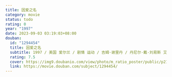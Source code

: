 ```yaml
---
title: 因爱之名
category: movie
status: todo
rating: 0
year: "1997"
date: 2023-09-03 03:19:03+08:00
douban:
  id: "1294454"
  title: 因爱之名
  subtitle: 1997 / 美国 爱尔兰 / 剧情 运动 / 吉姆·谢里丹 / 丹尼尔·戴-刘易斯 艾米丽·沃森
  rating: 7.5
  cover: https://img9.doubanio.com/view/photo/m_ratio_poster/public/p2169123684.jpg
  link: https://movie.douban.com/subject/1294454/
---
```



